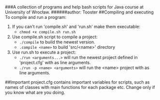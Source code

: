 ###A collection of programs and help bash scripts for Java course at University of Wrocław.
######author: Tooster
##Compiling and executing
To compile and run a program:
1. If you can't run 'compile.sh' and 'run.sh' make them executable:
    * `chmod +x compile.sh run.sh`
2. Use compile.sh script to compile a project:
    * `./compile` to build the newest version.
    * `.compile <name>` to build 'src/\<name>' directory
3. Use run.sh to execute a project:
    * `./run <arguments...>` will run the newest project defined in 'project.cfg'
        with <arguments> as line arguments.
    * `./run -p <name> <arguments>` will run the \<name> project with <arguments>
        as line arguments.
        
##Important
project.cfg contains important variables for scripts, such as names of classes with 
main functions for each package etc. Change only if you know what are you doing.